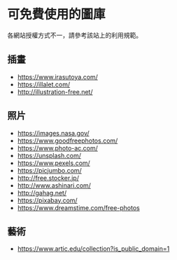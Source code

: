 可免費使用的圖庫
====

各網站授權方式不一，請參考該站上的利用規範。

## 插畫

- https://www.irasutoya.com/
- https://illalet.com/
- http://illustration-free.net/

## 照片

- https://images.nasa.gov/
- https://www.goodfreephotos.com/
- https://www.photo-ac.com/
- https://unsplash.com/
- https://www.pexels.com/
- https://picjumbo.com/
- http://free.stocker.jp/
- http://www.ashinari.com/
- http://gahag.net/
- https://pixabay.com/
- https://www.dreamstime.com/free-photos

## 藝術

- https://www.artic.edu/collection?is_public_domain=1
